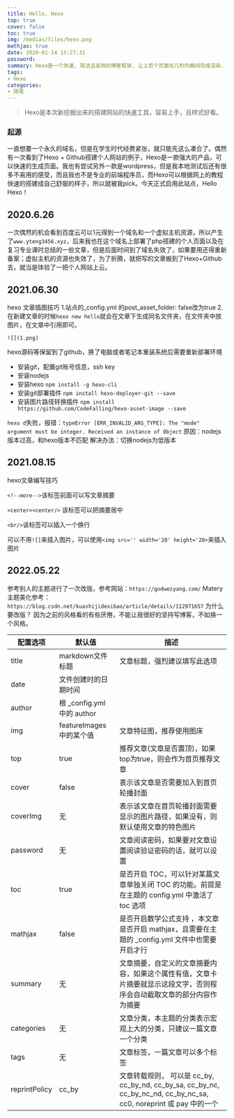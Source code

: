 ```yaml
---
title: Hello, Hexo
top: true
cover: false
toc: true
img: /medias/files/hexo.png
mathjax: true
date: 2020-01-14 15:27:31
password:
summary: Hexo是一个快速, 简洁且高效的博客框架. 让上百个页面在几秒内瞬间完成渲染. Hexo支持Github Flavored Markdown的所有功能, 甚至可以整合Octopress的大多数插件. 并自己也拥有强大的插件系统.
tags:
- Hexo
categories:
- 随笔
---
```


> Hexo是本次新挖掘出来的搭建网站的快速工具，容易上手，且样式好看。

### 起源

一直想要一个永久的域名，但是在学生时代经费紧张，就只能先这么凑合了。偶然有一次看到了Hexo + Github搭建个人网站的例子，Hexo是一款强大的产品，可以快速的生成页面。我也有尝试另外一款是wordpress，但是我本地测试后还有很多不易用的感受，而且我也不是专业的前端程序员，而Hexo可以根据网上的教程快速的搭建成自己舒服的样子，所以就被我pick。今天正式启用此站点，Hello Hexo！

## 2020.6.26

一次偶然的机会看到百度云可以1元得到一个域名和一个虚拟主机资源，所以产生了`www.yteng3456.xyz`，后来我也在这个域名上部署了php搭建的个人页面以及在复习专业课时总结的一些文章，但是后面时间到了域名失效了，如果要用还得重新备案；虚拟主机的资源也失效了，为了折腾，就把写的文章搬到了Hexo+Github去，就当是体验了一把个人网站上云。

## 2021.06.30

hexo 文章插图技巧
1.站点的_config.yml 的post_asset_folder: false改为true
2.在新建文章的时候`hexo new hello`就会在文章下生成同名文件夹，在文件夹中放图片，在文章中引用即可。

```
![](1.png)
```

hexo源码等保留到了github，换了电脑或者笔记本重装系统后需要重新部署环境

- 安装git，配置git账号信息，ssh key
- 安装nodejs
- 安装hexo `npm install -g hexo-cli `
- 安装git部署插件 `npm install hexo-deployer-git --save`
- 安装图片路径转换插件 `npm install https://github.com/CodeFalling/hexo-asset-image --save`

`hexo d`失败，报错：`typeError [ERR_INVALID_ARG_TYPE]: The "mode" argument must be integer. Received an instance of Object`
原因：nodejs版本过高，和hexo版本不匹配
解决办法：切换nodejs为低版本

## 2021.08.15

hexo文章编写技巧

`<!--more-->`该标签前面可以写文章摘要

`<center><center/>` 该标签可以把摘要居中

`<br/>`该标签可以插入一个换行

可以不用`![]`来插入图片，可以使用`<img src='' width='20' height='20>`来插入图片

## 2022.05.22

参考别人的主题进行了一次改版，参考网站：`https://godweiyang.com/`
Matery主题美化参考：`https://blog.csdn.net/kuashijidexibao/article/details/112971657`
为什么要改版？
因为之前的风格看的有些厌倦，不能让我很好的坚持写博客，不如换一个风格。

| 配置选项          | 默认值                     | 描述                                                                                                   |
| ------------- | ----------------------- | ---------------------------------------------------------------------------------------------------- |
| title         | markdown文件标题            | 文章标题，强烈建议填写此选项                                                                                       |
| date          | 文件创建时的日期时间              |                                                                                                      |
| author        | 根 _config.yml 中的 author |                                                                                                      |
| img           | featureImages 中的某个值     | 文章特征图，推荐使用图床                                                                                         |
| top           | true                    | 推荐文章(文章是否置顶)，如果top为true，则会作为首页推荐文章                                                                   |
| cover         | false                   | 表示该文章是否需要加入到首页轮播封面                                                                                   |
| coverImg      | 无                       | 表示该文章在首页轮播封面需要显示的图片路径，如果没有，则默认使用文章的特色图片                                                              |
| password      | 无                       | 文章阅读密码，如果要对文章设置阅读验证密码的话，就可以设置                                                                        |
| toc           | true                    | 是否开启 TOC，可以针对某篇文章单独关闭 TOC 的功能。前提是在主题的 config.yml 中激活了 toc 选项                                         |
| mathjax       | false                   | 是否开启数学公式支持 ，本文章是否开启 mathjax，且需要在主题的 _config.yml 文件中也需要开启才行                                           |
| summary       | 无                       | 文章摘要，自定义的文章摘要内容，如果这个属性有值，文章卡片摘要就显示这段文字，否则程序会自动截取文章的部分内容作为摘要                                          |
| categories    | 无                       | 文章分类，本主题的分类表示宏观上大的分类，只建议一篇文章一个分类                                                                     |
| tags          | 无                       | 文章标签，一篇文章可以多个标签                                                                                      |
| reprintPolicy | cc_by                   | 文章转载规则， 可以是 cc_by, cc_by_nd, cc_by_sa, cc_by_nc, cc_by_nc_nd, cc_by_nc_sa, cc0, noreprint 或 pay 中的一个 |
